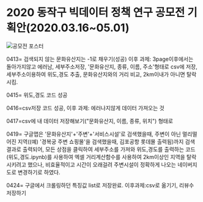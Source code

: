# 2020 동작구 빅데이터 정책 연구 공모전 기획안(2020.03.16~05.01) 
![공모전 포스터](https://user-images.githubusercontent.com/57060127/78499818-d7a17c00-778d-11ea-8e32-f5acd57de15f.jpg)

0413= 검색되지 않는 문화유산지는 -1로 채우기(성공)
이후 과제: 3page이후에서는 돌아가지않고 에러남, 세부주소저장, '문화유산지, 종류, 이름, 주소'형태로 csv에 저장, 세부주소이용하여 위도,경도 추출, 문화유산지와의 거리 비교, 2km이내가 아니면 탈락시킴.


0415= 위도,경도 코드 성공


0416=csv저장 코드 성공, 이후 과제: 에러나지않게 데이터 가져오는 것

0417=csv에 내 데이터 저장해보기("문화유산지, 이름, 종류, 위치") 형태로

0419= 구글맵은 '문화유산지'+'주변'+'서비스시설'로 검색했을때, 주변이 아닌 멀리떨어진 지역((예) '경복궁 주변 쇼핑몰'을 검색했을때, 김포공항 롯데몰 출력됨)까지 검색결과로 출력되어, 모든 상점을 클릭하여 세부주소를 가져와 위도,경도를 출력하는 코드(위도,경도.ipynb)를 사용하여 엑셀 거리계산함수를 사용하여 2km이상인 지역을 탈락시키려고 했으나, 비효율적이고 시간이 오래걸려 주변시설이 정확하게 나오는 네이버지도로 변경하기로 하였다. 

0424= 구글에서 크롤링하던 특징값 list로 저장완료. 이후과제:csv로 옮기기, 리뷰수 저장하기
